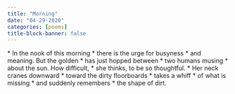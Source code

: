 ```yaml
---
title: "Morning"
date: "04-29-2020"
categories: [poems]
title-block-banner: false
---
```


<div class = "poem">
* In the nook of this morning
* there is the urge for busyness
* and meaning. But the golden
* has just hopped between
* two humans musing
* about the sun. How difficult,
* she thinks, to be so thoughtful.
* Her neck cranes downward
* toward the dirty floorboards
* takes a whiff
* of what is missing
* and suddenly remembers
* the shape of dirt.
</div>

